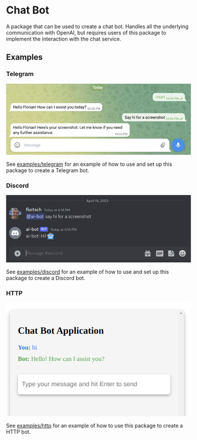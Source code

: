# Chat Bot

A package that can be used to create a chat bot. Handles all the
underlying communication with OpenAI, but requires users of this
package to implement the interaction with the chat service.

## Examples
### Telegram
![Telegram Example](pics/telegram.png)

See [examples/telegram](examples/telegram) for an example of how to
use and set up this package to create a Telegram bot.

### Discord
![Discord Example](pics/discord.png)

See [examples/discord](examples/discord) for an example of how to
use and set up this package to create a Discord bot.

### HTTP
![HTTP Example](pics/http.png)

See [examples/http](examples/http) for an example of how to
use this package to create a HTTP bot.
